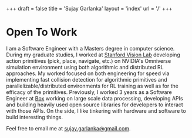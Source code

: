 +++
draft = false
title = 'Sujay Garlanka'
layout = 'index'
url = '/'
+++
# Open To Work

I am a Software Engineer with a Masters degree in computer science. During my graduate studies, I worked at [Stanford Vision Lab](https://sujaygarlanka.com/experience/svl/) developing action primitives (pick, place, navigate, etc.) on NVIDIA's Omniverse simulation environment using both algorithmic and distributed RL approaches. 
My worked focused on both engineering for speed via implementing fast collision detection for algorithmic primitives and parallelizable/distributed environments for RL training as well as for the efficacy of the primitives. 
Previously, I worked 3 years as a Software Engineer at [Box](https://sujaygarlanka.com/experience/box/) working on large scale data processing,
developing APIs and building heavily
used open source libraries for developers to interact with those APIs. On the side, I like tinkering
with hardware and software to build
interesting things.

Feel free to email me at [sujay.garlanka@gmail.com](mailto:sujay.garlanka@gmail.com).